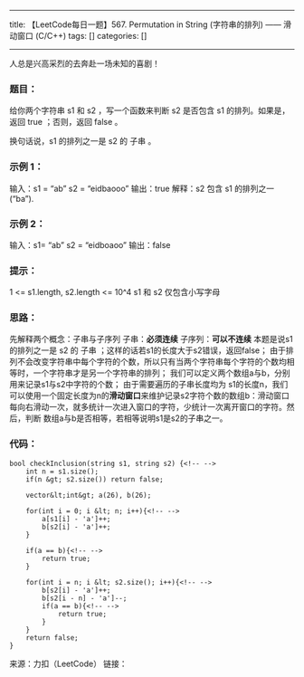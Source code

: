 
--- 
title:  【LeetCode每日一题】567. Permutation in String (字符串的排列) —— 滑动窗口 (C/C++) 
tags: []
categories: [] 

---
>  
 人总是兴高采烈的去奔赴一场未知的喜剧！ 


### 题目：

给你两个字符串 s1 和 s2 ，写一个函数来判断 s2 是否包含 s1 的排列。如果是，返回 true ；否则，返回 false 。

换句话说，s1 的排列之一是 s2 的 子串 。

### 示例 1：

输入：s1 = “ab” s2 = “eidbaooo” 输出：true 解释：s2 包含 s1 的排列之一 (“ba”).

### 示例 2：

输入：s1= “ab” s2 = “eidboaoo” 输出：false

### 提示：

1 &lt;= s1.length, s2.length &lt;= 10^4 s1 和 s2 仅包含小写字母

### 思路：

先解释两个概念：子串与子序列 子串：**必须连续** 子序列：**可以不连续** 本题是说s1 的排列之一是 s2 的 子串 ；这样的话若s1的长度大于s2错误，返回false； 由于排列不会改变字符串中每个字符的个数，所以只有当两个字符串每个字符的个数均相等时，一个字符串才是另一个字符串的排列； 我们可以定义两个数组a与b，分别用来记录s1与s2中字符的个数； 由于需要遍历的子串长度均为 s1的长度n，我们可以使用一个固定长度为n的**滑动窗口**来维护记录s2字符个数的数组b：滑动窗口每向右滑动一次，就多统计一次进入窗口的字符，少统计一次离开窗口的字符。然后，判断 数组a与b是否相等，若相等说明s1是s2的子串之一。

### 代码：

```
bool checkInclusion(string s1, string s2) {<!-- -->
	int n = s1.size();
	if(n &gt; s2.size()) return false;
	
	vector&lt;int&gt; a(26), b(26);
	
	for(int i = 0; i &lt; n; i++){<!-- -->
		a[s1[i] - 'a']++;
		b[s2[i] - 'a']++;
	}
	
	if(a == b){<!-- -->
		return true;
	}
	
    for(int i = n; i &lt; s2.size(); i++){<!-- -->
    	b[s2[i] - 'a']++;
    	b[s2[i - n] - 'a']--;
    	if(a == b){<!-- -->
    		return true;
		}
	}
	return false;
}

```

来源：力扣（LeetCode） 链接：
